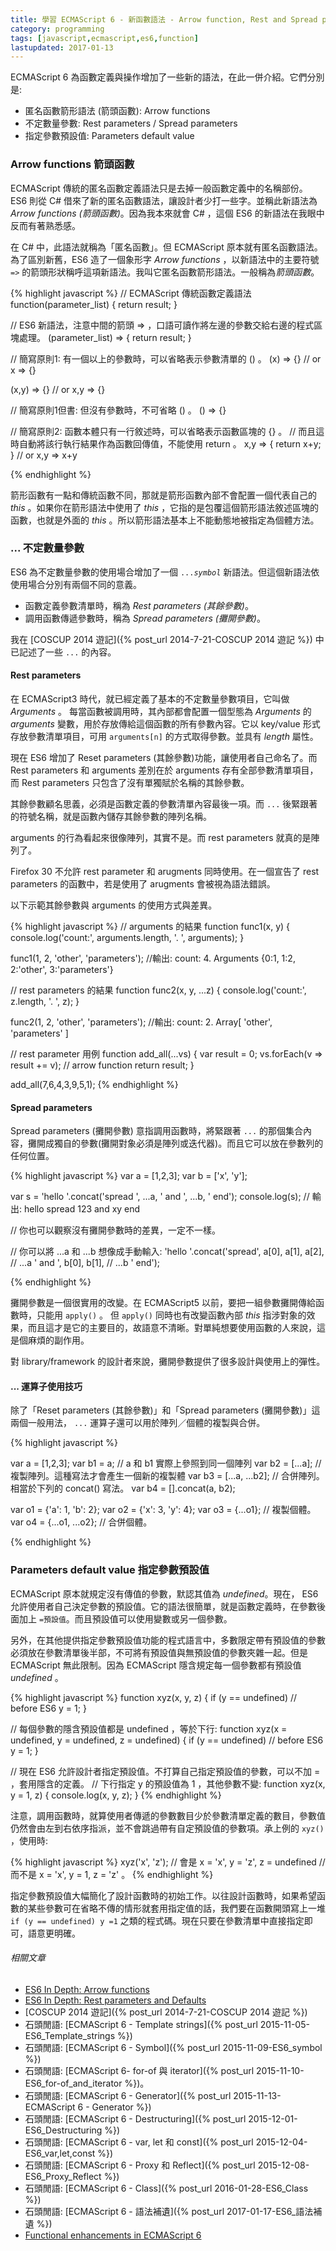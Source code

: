 ```yaml
---
title: 學習 ECMAScript 6 - 新函數語法 - Arrow function, Rest and Spread parameters, Default value
category: programming
tags: [javascript,ecmascript,es6,function]
lastupdated: 2017-01-13
---
```


ECMAScript 6 為函數定義與操作增加了一些新的語法，在此一併介紹。它們分別是:

* 匿名函數箭形語法 (箭頭函數): Arrow functions
* 不定數量參數: Rest parameters / Spread parameters
* 指定參數預設值: Parameters default value

<!--more-->

### Arrow functions 箭頭函數

ECMAScript 傳統的匿名函數定義語法只是去掉一般函數定義中的名稱部份。 ES6 則從 C# 借來了新的匿名函數語法，讓設計者少打一些字。並稱此新語法為 <dfn>Arrow functions (箭頭函數)</dfn>。因為我本來就會 C# ，這個 ES6 的新語法在我眼中反而有著熟悉感。

<div class="note">
在 C# 中，此語法就稱為「匿名函數」。但 ECMAScript 原本就有匿名函數語法。為了區別新舊，ES6 造了一個象形字 <dfn>Arrow functions</dfn> ，以新語法中的主要符號 <code>=&gt;</code> 的箭頭形狀稱呼這項新語法。我叫它匿名函數箭形語法。一般稱為<dfn>箭頭函數</dfn>。
</div>

{% highlight javascript %}
// ECMAScript 傳統函數定義語法
function(parameter_list) {
    return result;
}

// ES6 新語法，注意中間的箭頭 => ，口語可讀作將左邊的參數交給右邊的程式區塊處理。
(parameter_list) => {
    return result;
}

// 簡寫原則1: 有一個以上的參數時，可以省略表示參數清單的 () 。
(x) => {}
  // or
x => {}

(x,y) => {}
  // or
x,y => {}

// 簡寫原則1但書: 但沒有參數時，不可省略 () 。
() => {}

// 簡寫原則2: 函數本體只有一行敘述時，可以省略表示函數區塊的 {} 。
//   而且這時自動將該行執行結果作為函數回傳值，不能使用 return 。
x,y => {
    return x+y;
}
  // or
x,y => x+y

{% endhighlight %}

箭形函數有一點和傳統函數不同，那就是箭形函數內部不會配置一個代表自己的 <var>this</var> 。如果你在箭形語法中使用了 <var>this</var> ，它指的是包覆這個箭形語法敘述區塊的函數，也就是外面的 <var>this</var> 。所以箭形語法基本上不能動態地被指定為個體方法。


### ... 不定數量參數

ES6 為不定數量參數的使用場合增加了一個 <code>...<var>symbol</var></code> 新語法。但這個新語法依使用場合分別有兩個不同的意義。

* 函數定義參數清單時，稱為 <dfn>Rest parameters (其餘參數)</dfn>。
* 調用函數傳遞參數時，稱為 <dfn>Spread parameters (攤開參數)</dfn>。

我在 [COSCUP 2014 遊記]({% post_url 2014-7-21-COSCUP 2014 遊記 %}) 中已記述了一些 `...` 的內容。

#### Rest parameters

在 ECMAScript3 時代，就已經定義了基本的不定數量參數項目，它叫做 <dfn>Arguments</dfn> 。 每當函數被調用時，其內部都會配置一個型態為 <dfn>Arguments</dfn> 的 <var>arguments</var> 變數，用於存放傳給這個函數的所有參數內容。它以 key/value 形式存放參數清單項目，可用 <code>arguments[n]</code> 的方式取得參數。並具有 <dfn>length</dfn> 屬性。

現在 ES6 增加了 Reset parameters (其餘參數)功能，讓使用者自己命名了。而 Rest parameters 和 arguments 差別在於 arguments 存有全部參數清單項目，而 Rest parameters 只包含了沒有單獨賦於名稱的其餘參數。

其餘參數顧名思義，必須是函數定義的參數清單內容最後一項。而 `...` 後緊跟著的符號名稱，就是函數內儲存其餘參數的陣列名稱。

<div class="note">
<p>arguments 的行為看起來很像陣列，其實不是。而 rest parameters 就真的是陣列了。
</p>
<p>Firefox 30 不允許 rest parameter 和 arugments 同時使用。在一個宣告了 rest parameters 的函數中，若是使用了 arugments 會被視為語法錯誤。
</p>
</div>

以下示範其餘參數與 arguments 的使用方式與差異。

{% highlight javascript %}
// arguments 的結果
function func1(x, y)
{
    console.log('count:', arguments.length, '. ', arguments);
}

func1(1, 2, 'other', 'parameters');
//輸出: count: 4. Arguments {0:1, 1:2, 2:'other', 3:'parameters'}

// rest parameters 的結果
function func2(x, y, ...z)
{
    console.log('count:', z.length, '. ', z);
}

func2(1, 2, 'other', 'parameters');
//輸出: count: 2. Array[ 'other', 'parameters' ]

// rest parameter 用例
function add_all(...vs)
{
    var result = 0;
    vs.forEach(v => result += v); // arrow function
    return result;
}

add_all(7,6,4,3,9,5,1);
{% endhighlight %}

#### Spread parameters

Spread parameters (攤開參數) 意指調用函數時，將緊跟著 `...` 的那個集合內容，攤開成獨自的參數(<span class="note">攤開對象必須是陣列或迭代器</span>)。而且它可以放在參數列的任何位置。

{% highlight javascript %}
var a = [1,2,3];
var b = ['x', 'y'];

var s = 'hello '.concat('spread ', ...a, ' and ', ...b, ' end');
console.log(s);
// 輸出: hello spread 123 and xy end

// 你也可以觀察沒有攤開參數時的差異，一定不一樣。

// 你可以將 ...a 和 ...b 想像成手動輸入:
'hello '.concat('spread',
  a[0], a[1], a[2], // ...a
  ' and ',
  b[0], b[1], // ...b
  ' end');

{% endhighlight %}

攤開參數是一個很實用的改變。在 ECMAScript5 以前，要把一組參數攤開傳給函數時，只能用 <code>apply()</code> 。 但 <code>apply()</code> 同時也有改變函數內部 <var>this</var> 指涉對象的效果，而且這才是它的主要目的，故語意不清晰。對單純想要使用函數的人來說，這是個麻煩的副作用。

對 library/framework 的設計者來說，攤開參數提供了很多設計與使用上的彈性。

#### ... 運算子使用技巧

除了「Reset parameters (其餘參數)」和「Spread parameters (攤開參數)」這兩個一般用法， `...` 運算子還可以用於陣列／個體的複製與合併。

{% highlight javascript %}

var a = [1,2,3];
var b1 = a;  // a 和 b1 實際上參照到同一個陣列
var b2 = [...a];  // 複製陣列。這種寫法才會產生一個新的複製體
var b3 = [...a, ...b2];  // 合併陣列。相當於下列的 concat() 寫法。
var b4 = [].concat(a, b2);

var o1 = {'a': 1, 'b': 2};
var o2 = {'x': 3, 'y': 4};
var o3 = {...o1};  // 複製個體。
var o4 = {...o1, ...o2};  // 合併個體。

{% endhighlight %}

### Parameters default value 指定參數預設值

ECMAScript 原本就規定沒有傳值的參數，默認其值為 <dfn>undefined</dfn>。現在， ES6 允許使用者自己決定參數的預設值。它的語法很簡單，就是函數定義時，在參數後面加上 <code>=預設值</code>。而且預設值可以使用變數或另一個參數。

另外，在其他提供指定參數預設值功能的程式語言中，多數限定帶有預設值的參數必須放在參數清單後半部，不可將有預設值與無預設值的參數夾雜一起。但是 ECMAScript 無此限制。因為 ECMAScript 隱含規定每一個參數都有預設值 <dfn>undefined</dfn> 。

{% highlight javascript  %}
function xyz(x, y, z) {
    if (y == undefined) // before ES6
        y = 1;
}

// 每個參數的隱含預設值都是 undefined ，等於下行:
function xyz(x = undefined, y = undefined, z = undefined) {
    if (y == undefined) // before ES6
        y = 1;
}

// 現在 ES6 允許設計者指定預設值。不打算自己指定預設值的參數，可以不加 = ，套用隱含的定義。
// 下行指定 y 的預設值為 1 ，其他參數不變:
function xyz(x, y = 1, z) {
    console.log(x, y, z);
}
{% endhighlight %}

注意，調用函數時，就算使用者傳遞的參數數目少於參數清單定義的數目，參數值仍然會由左到右依序指派，並不會跳過帶有自定預設值的參數項。承上例的 <code>xyz()</code> ，使用時:

{% highlight javascript %}
xyz('x', 'z');
// 會是 x = 'x', y = 'z', z = undefined
// 而不是 x = 'x', y = 1, z = 'z' 。
{% endhighlight %}

指定參數預設值大幅簡化了設計函數時的初始工作。以往設計函數時，如果希望函數的某些參數可在省略不傳的情形就套用指定值的話，我們要在函數開頭寫上一堆 <code>if (y == undefined) y =1</code> 之類的程式碼。現在只要在參數清單中直接指定即可，語意更明確。

###### 相關文章

* [ES6 In Depth: Arrow functions](https://hacks.mozilla.org/2015/06/es6-in-depth-arrow-functions/)
* [ES6 In Depth: Rest parameters and Defaults](https://hacks.mozilla.org/2015/05/es6-in-depth-rest-parameters-and-defaults/)
* [COSCUP 2014 遊記]({% post_url 2014-7-21-COSCUP 2014 遊記 %})
* 石頭閒語: [ECMAScript 6 - Template strings]({% post_url 2015-11-05-ES6_Template_strings %})
* 石頭閒語: [ECMAScript 6 - Symbol]({% post_url 2015-11-09-ES6_symbol %})
* 石頭閒語: [ECMAScript 6- for-of 與 iterator]({% post_url 2015-11-10-ES6_for-of_and_iterator %})。
* 石頭閒語: [ECMAScript 6 - Generator]({% post_url 2015-11-13-ECMAScript 6 - Generator %})
* 石頭閒語: [ECMAScript 6 - Destructuring]({% post_url 2015-12-01-ES6_Destructuring %})
* 石頭閒語: [ECMAScript 6 - var, let 和 const]({% post_url 2015-12-04-ES6_var,let,const %})
* 石頭閒語: [ECMAScript 6 - Proxy 和 Reflect]({% post_url 2015-12-08-ES6_Proxy_Reflect %})
* 石頭閒語: [ECMAScript 6 - Class]({% post_url 2016-01-28-ES6_Class %})
* 石頭閒語: [ECMAScript 6 - 語法補遺]({% post_url 2017-01-17-ES6_語法補遺 %})
* [Functional enhancements in ECMAScript 6](http://www.ibm.com/developerworks/library/wa-ecmascript6-neward-p2/index.html)
